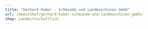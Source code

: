 ```yaml
---
title: "Gerhard Huber - Schmiede und Landmaschinen GmbH"
url: /moenchhof/gerhard-huber-schmiede-und-landmaschinen-gmbh/
shop: Landwirtschaftlich
---
```

